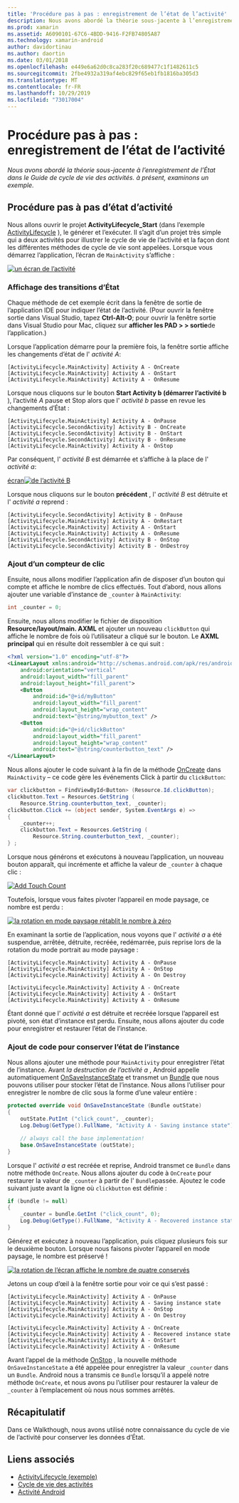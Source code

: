 ```yaml
---
title: 'Procédure pas à pas : enregistrement de l’état de l’activité'
description: Nous avons abordé la théorie sous-jacente à l’enregistrement de l’État dans le Guide de cycle de vie des activités. à présent, examinons un exemple.
ms.prod: xamarin
ms.assetid: A6090101-67C6-4BDD-9416-F2FB74805A87
ms.technology: xamarin-android
author: davidortinau
ms.author: daortin
ms.date: 03/01/2018
ms.openlocfilehash: e449e6a62d0c8ca283f20c689477c1f1482611c5
ms.sourcegitcommit: 2fbe4932a319af4ebc829f65eb1fb1816ba305d3
ms.translationtype: MT
ms.contentlocale: fr-FR
ms.lasthandoff: 10/29/2019
ms.locfileid: "73017004"
---
```

# <a name="walkthrough---saving-the-activity-state"></a>Procédure pas à pas : enregistrement de l’état de l’activité

_Nous avons abordé la théorie sous-jacente à l’enregistrement de l’État dans le Guide de cycle de vie des activités. à présent, examinons un exemple._

## <a name="activity-state-walkthrough"></a>Procédure pas à pas d’état d’activité

Nous allons ouvrir le projet **ActivityLifecycle_Start** (dans l’exemple [ActivityLifecycle](https://docs.microsoft.com/samples/xamarin/monodroid-samples/activitylifecycle) ), le générer et l’exécuter. Il s’agit d’un projet très simple qui a deux activités pour illustrer le cycle de vie de l’activité et la façon dont les différentes méthodes de cycle de vie sont appelées. Lorsque vous démarrez l’application, l’écran de `MainActivity` s’affiche :

[![un écran de l’activité](saving-state-images/01-activity-a-sml.png)](saving-state-images/01-activity-a.png#lightbox)

### <a name="viewing-state-transitions"></a>Affichage des transitions d’État

Chaque méthode de cet exemple écrit dans la fenêtre de sortie de l’application IDE pour indiquer l’état de l’activité. (Pour ouvrir la fenêtre sortie dans Visual Studio, tapez **Ctrl-Alt-O**; pour ouvrir la fenêtre sortie dans Visual Studio pour Mac, cliquez sur **afficher les PAD > > sortie**de l’application.)

Lorsque l’application démarre pour la première fois, la fenêtre sortie affiche les changements d’état de l' *activité A*: 

```shell
[ActivityLifecycle.MainActivity] Activity A - OnCreate
[ActivityLifecycle.MainActivity] Activity A - OnStart
[ActivityLifecycle.MainActivity] Activity A - OnResume
```

Lorsque nous cliquons sur le bouton **Start Activity b (démarrer l’activité b** ), l’activité *A* pause et Stop alors que l' *activité b* passe en revue les changements d’État : 

```shell
[ActivityLifecycle.MainActivity] Activity A - OnPause
[ActivityLifecycle.SecondActivity] Activity B - OnCreate
[ActivityLifecycle.SecondActivity] Activity B - OnStart
[ActivityLifecycle.SecondActivity] Activity B - OnResume
[ActivityLifecycle.MainActivity] Activity A - OnStop
```

Par conséquent, l' *activité B* est démarrée et s’affiche à la place de l' *activité a*: 

[écran![de l’activité B](saving-state-images/02-activity-b-sml.png)](saving-state-images/02-activity-b.png#lightbox)

Lorsque nous cliquons sur le bouton **précédent** , l' *activité B* est détruite et l' *activité a* reprend : 

```shell
[ActivityLifecycle.SecondActivity] Activity B - OnPause
[ActivityLifecycle.MainActivity] Activity A - OnRestart
[ActivityLifecycle.MainActivity] Activity A - OnStart
[ActivityLifecycle.MainActivity] Activity A - OnResume
[ActivityLifecycle.SecondActivity] Activity B - OnStop
[ActivityLifecycle.SecondActivity] Activity B - OnDestroy
```

### <a name="adding-a-click-counter"></a>Ajout d’un compteur de clic

Ensuite, nous allons modifier l’application afin de disposer d’un bouton qui compte et affiche le nombre de clics effectués. Tout d’abord, nous allons ajouter une variable d’instance de `_counter` à `MainActivity`:

```csharp
int _counter = 0;
```

Ensuite, nous allons modifier le fichier de disposition **Resource/layout/main. AXML** et ajouter un nouveau `clickButton` qui affiche le nombre de fois où l’utilisateur a cliqué sur le bouton. Le **AXML principal** qui en résulte doit ressembler à ce qui suit : 

```xml
<?xml version="1.0" encoding="utf-8"?>
<LinearLayout xmlns:android="http://schemas.android.com/apk/res/android"
    android:orientation="vertical"
    android:layout_width="fill_parent"
    android:layout_height="fill_parent">
    <Button
        android:id="@+id/myButton"
        android:layout_width="fill_parent"
        android:layout_height="wrap_content"
        android:text="@string/mybutton_text" />
    <Button
        android:id="@+id/clickButton"
        android:layout_width="fill_parent"
        android:layout_height="wrap_content"
        android:text="@string/counterbutton_text" />
</LinearLayout>
```

Nous allons ajouter le code suivant à la fin de la méthode [OnCreate](xref:Android.App.Activity.OnCreate*) dans `MainActivity` &ndash; ce code gère les événements Click à partir du `clickButton`:

```csharp
var clickbutton = FindViewById<Button> (Resource.Id.clickButton);
clickbutton.Text = Resources.GetString (
    Resource.String.counterbutton_text, _counter);
clickbutton.Click += (object sender, System.EventArgs e) =>
{
    _counter++;
    clickbutton.Text = Resources.GetString (
        Resource.String.counterbutton_text, _counter);
} ;
```

Lorsque nous générons et exécutons à nouveau l’application, un nouveau bouton apparaît, qui incrémente et affiche la valeur de `_counter` à chaque clic :

[![Add Touch Count](saving-state-images/03-touched-sml.png)](saving-state-images/03-touched.png#lightbox)

Toutefois, lorsque vous faites pivoter l’appareil en mode paysage, ce nombre est perdu :

[![la rotation en mode paysage rétablit le nombre à zéro](saving-state-images/05-rotate-nosave-sml.png)](saving-state-images/05-rotate-nosave.png#lightbox)

En examinant la sortie de l’application, nous voyons que l' *activité a* a été suspendue, arrêtée, détruite, recréée, redémarrée, puis reprise lors de la rotation du mode portrait au mode paysage : 

```shell
[ActivityLifecycle.MainActivity] Activity A - OnPause
[ActivityLifecycle.MainActivity] Activity A - OnStop
[ActivityLifecycle.MainActivity] Activity A - On Destroy

[ActivityLifecycle.MainActivity] Activity A - OnCreate
[ActivityLifecycle.MainActivity] Activity A - OnStart
[ActivityLifecycle.MainActivity] Activity A - OnResume
```

Étant donné que l' *activité a* est détruite et recréée lorsque l’appareil est pivoté, son état d’instance est perdu. Ensuite, nous allons ajouter du code pour enregistrer et restaurer l’état de l’instance.

### <a name="adding-code-to-preserve-instance-state"></a>Ajout de code pour conserver l’état de l’instance

Nous allons ajouter une méthode pour `MainActivity` pour enregistrer l’état de l’instance. Avant *la destruction de l’activité a* , Android appelle automatiquement [OnSaveInstanceState](xref:Android.App.Activity.OnSaveInstanceState*) et transmet un [Bundle](xref:Android.OS.Bundle) que nous pouvons utiliser pour stocker l’état de l’instance. Nous allons l’utiliser pour enregistrer le nombre de clic sous la forme d’une valeur entière :

```csharp
protected override void OnSaveInstanceState (Bundle outState)
{
    outState.PutInt ("click_count", _counter);
    Log.Debug(GetType().FullName, "Activity A - Saving instance state");

    // always call the base implementation!
    base.OnSaveInstanceState (outState);    
}
```

Lorsque l' *activité a* est recréée et reprise, Android transmet ce `Bundle` dans notre méthode `OnCreate`. Nous allons ajouter du code à `OnCreate` pour restaurer la valeur de `_counter` à partir de l' `Bundle`passée. Ajoutez le code suivant juste avant la ligne où `clickbutton` est définie : 

```csharp
if (bundle != null)
{
    _counter = bundle.GetInt ("click_count", 0);
    Log.Debug(GetType().FullName, "Activity A - Recovered instance state");
}
```

Générez et exécutez à nouveau l’application, puis cliquez plusieurs fois sur le deuxième bouton. Lorsque nous faisons pivoter l’appareil en mode paysage, le nombre est préservé !

[![la rotation de l’écran affiche le nombre de quatre conservés](saving-state-images/06-rotate-save-sml.png)](saving-state-images/06-rotate-save.png#lightbox)

Jetons un coup d’œil à la fenêtre sortie pour voir ce qui s’est passé :

```shell
[ActivityLifecycle.MainActivity] Activity A - OnPause
[ActivityLifecycle.MainActivity] Activity A - Saving instance state
[ActivityLifecycle.MainActivity] Activity A - OnStop
[ActivityLifecycle.MainActivity] Activity A - On Destroy

[ActivityLifecycle.MainActivity] Activity A - OnCreate
[ActivityLifecycle.MainActivity] Activity A - Recovered instance state
[ActivityLifecycle.MainActivity] Activity A - OnStart
[ActivityLifecycle.MainActivity] Activity A - OnResume
```

Avant l’appel de la méthode [OnStop](xref:Android.App.Activity.OnStop) , la nouvelle méthode `OnSaveInstanceState` a été appelée pour enregistrer la valeur `_counter` dans un `Bundle`. Android nous a transmis ce `Bundle` lorsqu’il a appelé notre méthode `OnCreate`, et nous avons pu l’utiliser pour restaurer la valeur de `_counter` à l’emplacement où nous nous sommes arrêtés.

## <a name="summary"></a>Récapitulatif

Dans ce Walkthough, nous avons utilisé notre connaissance du cycle de vie de l’activité pour conserver les données d’État.

## <a name="related-links"></a>Liens associés

- [ActivityLifecycle (exemple)](https://docs.microsoft.com/samples/xamarin/monodroid-samples/activitylifecycle)
- [Cycle de vie des activités](~/android/app-fundamentals/activity-lifecycle/index.md)
- [Activité Android](xref:Android.App.Activity)

